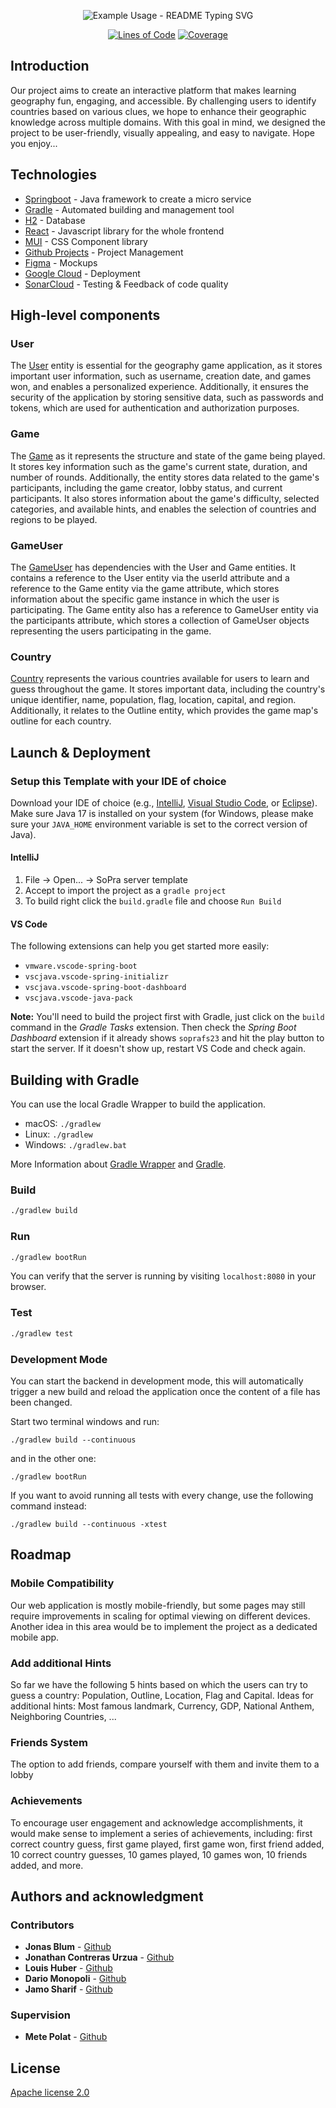 <p align="center">
  <img src="https://readme-typing-svg.demolab.com/?lines=Sopra+Group+20!;Guess+The+Country!&font=Fira%20Code&center=true&width=600&height=80&duration=4000&pause=500" alt="Example Usage - README Typing SVG">
</p>

<div align="center">
  
[![Lines of Code](https://sonarcloud.io/api/project_badges/measure?project=sopra-fs23-group-20_server&metric=ncloc)](https://sonarcloud.io/summary/new_code?id=sopra-fs23-group-20_server)
[![Coverage](https://sonarcloud.io/api/project_badges/measure?project=sopra-fs23-group-20_server&metric=coverage)](https://sonarcloud.io/summary/new_code?id=sopra-fs23-group-20_server)
  
</div>

## Introduction

Our project aims to create an interactive platform that makes learning geography fun, engaging, and accessible. By challenging users to identify countries based on various clues, we hope to enhance their geographic knowledge across multiple domains. With this goal in mind, we designed the project to be user-friendly, visually appealing, and easy to navigate. Hope you enjoy...

## Technologies

-   [Springboot](https://spring.io/) - Java framework to create a micro service
-   [Gradle](https://gradle.org/) - Automated building and management tool
-   [H2](https://www.h2database.com/html/main.html) - Database
-   [React](https://reactjs.org/docs/getting-started.html) - Javascript library for the whole frontend
-   [MUI](https://mui.com/) - CSS Component library
-   [Github Projects](https://github.com/explore) - Project Management
-   [Figma](https://figma.com/) - Mockups
-   [Google Cloud](https://cloud.google.com/) - Deployment
-   [SonarCloud](https://sonarcloud.io/) - Testing & Feedback of code quality

## High-level components

### User

The [User](https://github.com/sopra-fs23-group-20/server/blob/827958492eda6547c71077f69acf2fd5a0bd2537/src/main/java/ch/uzh/ifi/hase/soprafs23/entityDB/User.java) entity is essential for the geography game application, as it stores important user information, such as username, creation date, and games won, and enables a personalized experience. Additionally, it ensures the security of the application by storing sensitive data, such as passwords and tokens, which are used for authentication and authorization purposes.

### Game

The [Game](https://github.com/sopra-fs23-group-20/server/blob/628d671fff0967c6fd185b5291b4fb43f3db6068/src/main/java/ch/uzh/ifi/hase/soprafs23/entityDB/Game.java) as it represents the structure and state of the game being played. It stores key information such as the game's current state, duration, and number of rounds. Additionally, the entity stores data related to the game's participants, including the game creator, lobby status, and current participants. It also stores information about the game's difficulty, selected categories, and available hints, and enables the selection of countries and regions to be played.

### GameUser

The [GameUser](https://github.com/sopra-fs23-group-20/server/blob/628d671fff0967c6fd185b5291b4fb43f3db6068/src/main/java/ch/uzh/ifi/hase/soprafs23/entityDB/GameUser.java) has dependencies with the User and Game entities. It contains a reference to the User entity via the userId attribute and a reference to the Game entity via the game attribute, which stores information about the specific game instance in which the user is participating. The Game entity also has a reference to GameUser entity via the participants attribute, which stores a collection of GameUser objects representing the users participating in the game.

### Country

[Country](https://github.com/sopra-fs23-group-20/server/blob/628d671fff0967c6fd185b5291b4fb43f3db6068/src/main/java/ch/uzh/ifi/hase/soprafs23/entityDB/Country.java) represents the various countries available for users to learn and guess throughout the game. It stores important data, including the country's unique identifier, name, population, flag, location, capital, and region. Additionally, it relates to the Outline entity, which provides the game map's outline for each country.

## Launch & Deployment

### Setup this Template with your IDE of choice

Download your IDE of choice (e.g., [IntelliJ](https://www.jetbrains.com/idea/download/), [Visual Studio Code](https://code.visualstudio.com/), or [Eclipse](http://www.eclipse.org/downloads/)). Make sure Java 17 is installed on your system (for Windows, please make sure your `JAVA_HOME` environment variable is set to the correct version of Java).

#### IntelliJ

1. File -> Open... -> SoPra server template
2. Accept to import the project as a `gradle project`
3. To build right click the `build.gradle` file and choose `Run Build`

#### VS Code

The following extensions can help you get started more easily:

-   `vmware.vscode-spring-boot`
-   `vscjava.vscode-spring-initializr`
-   `vscjava.vscode-spring-boot-dashboard`
-   `vscjava.vscode-java-pack`

**Note:** You'll need to build the project first with Gradle, just click on the `build` command in the _Gradle Tasks_ extension. Then check the _Spring Boot Dashboard_ extension if it already shows `soprafs23` and hit the play button to start the server. If it doesn't show up, restart VS Code and check again.

## Building with Gradle

You can use the local Gradle Wrapper to build the application.

-   macOS: `./gradlew`
-   Linux: `./gradlew`
-   Windows: `./gradlew.bat`

More Information about [Gradle Wrapper](https://docs.gradle.org/current/userguide/gradle_wrapper.html) and [Gradle](https://gradle.org/docs/).

### Build

```bash
./gradlew build
```

### Run

```bash
./gradlew bootRun
```

You can verify that the server is running by visiting `localhost:8080` in your browser.

### Test

```bash
./gradlew test
```

### Development Mode

You can start the backend in development mode, this will automatically trigger a new build and reload the application
once the content of a file has been changed.

Start two terminal windows and run:

`./gradlew build --continuous`

and in the other one:

`./gradlew bootRun`

If you want to avoid running all tests with every change, use the following command instead:

`./gradlew build --continuous -xtest`

## Roadmap

### Mobile Compatibility

Our web application is mostly mobile-friendly, but some pages may still require improvements in scaling for optimal viewing on different devices. Another idea in this area would be to implement the project as a dedicated mobile app.

### Add additional Hints

So far we have the following 5 hints based on which the users can try to guess a country: Population, Outline, Location, Flag and Capital. Ideas for additional hints: Most famous landmark, Currency, GDP, National Anthem, Neighboring Countries, ...

### Friends System

The option to add friends, compare yourself with them and invite them to a lobby

### Achievements

To encourage user engagement and acknowledge accomplishments, it would make sense to implement a series of achievements, including: first correct country guess, first game played, first game won, first friend added, 10 correct country guesses, 10 games played, 10 games won, 10 friends added, and more.

## Authors and acknowledgment

### Contributors

-   **Jonas Blum** - [Github](https://github.com/robonder)
-   **Jonathan Contreras Urzua** - [Github](https://github.com/JonathanContrerasM)
-   **Louis Huber** - [Github](https://github.com/L-Huber)
-   **Dario Monopoli** - [Github](https://github.com/dariomonopoli-dev)
-   **Jamo Sharif** - [Github](https://github.com/JSha91)

### Supervision

-   **Mete Polat** - [Github](https://github.com/polatmete)

## License

[Apache license 2.0](https://github.com/sopra-fs23-group-20/server/blob/6dc8281b0a876fa1d310626a704e0e4bfa08b86d/LICENSE)
